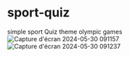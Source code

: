 # sport-quiz
simple sport Quiz
theme olympic games 
![Capture d'écran 2024-05-30 091157](https://github.com/Aymankhallaf/sport-quiz/assets/70779394/19230262-4305-4143-99b7-19c4b7a94fd0)
![Capture d'écran 2024-05-30 091237](https://github.com/Aymankhallaf/sport-quiz/assets/70779394/c382f05f-286e-463e-b38b-9b34548de7f6)
